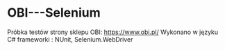 # OBI---Selenium
Próbka testów strony sklepu OBI: https://www.obi.pl/
Wykonano w języku C# frameworki : NUnit, Selenium.WebDriver
